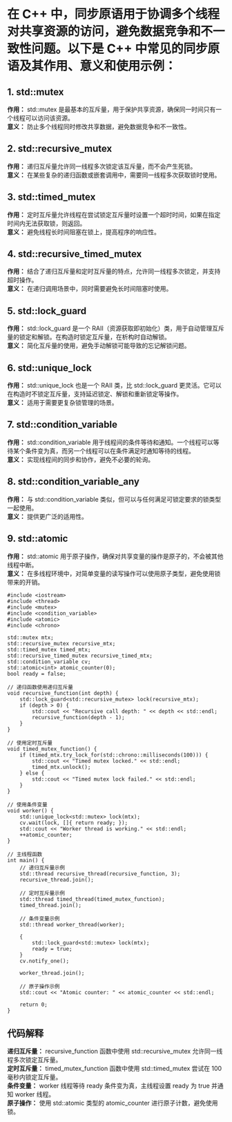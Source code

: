 # 在 C++ 中，同步原语用于协调多个线程对共享资源的访问，避免数据竞争和不一致性问题。以下是 C++ 中常见的同步原语及其作用、意义和使用示例：
## 1. std::mutex
**作用：** std::mutex 是最基本的互斥量，用于保护共享资源，确保同一时间只有一个线程可以访问该资源。  
**意义：** 防止多个线程同时修改共享数据，避免数据竞争和不一致性。
## 2. std::recursive_mutex
**作用：** 递归互斥量允许同一线程多次锁定该互斥量，而不会产生死锁。  
**意义：** 在某些复杂的递归函数或嵌套调用中，需要同一线程多次获取锁时使用。
## 3. std::timed_mutex
**作用：** 定时互斥量允许线程在尝试锁定互斥量时设置一个超时时间，如果在指定时间内无法获取锁，则返回。  
**意义：** 避免线程长时间阻塞在锁上，提高程序的响应性。
## 4. std::recursive_timed_mutex
**作用：** 结合了递归互斥量和定时互斥量的特点，允许同一线程多次锁定，并支持超时操作。  
**意义：** 在递归调用场景中，同时需要避免长时间阻塞时使用。
## 5. std::lock_guard
**作用：** std::lock_guard 是一个 RAII（资源获取即初始化）类，用于自动管理互斥量的锁定和解锁。在构造时锁定互斥量，在析构时自动解锁。  
**意义：** 简化互斥量的使用，避免手动解锁可能导致的忘记解锁问题。
## 6. std::unique_lock
**作用：** std::unique_lock 也是一个 RAII 类，比 std::lock_guard 更灵活。它可以在构造时不锁定互斥量，支持延迟锁定、解锁和重新锁定等操作。  
**意义：** 适用于需要更复杂锁管理的场景。
## 7. std::condition_variable
**作用：** std::condition_variable 用于线程间的条件等待和通知。一个线程可以等待某个条件变为真，而另一个线程可以在条件满足时通知等待的线程。  
**意义：** 实现线程间的同步和协作，避免不必要的轮询。
## 8. std::condition_variable_any
**作用：** 与 std::condition_variable 类似，但可以与任何满足可锁定要求的锁类型一起使用。  
**意义：** 提供更广泛的适用性。
## 9. std::atomic
**作用：** std::atomic 用于原子操作，确保对共享变量的操作是原子的，不会被其他线程中断。  
**意义：** 在多线程环境中，对简单变量的读写操作可以使用原子类型，避免使用锁带来的开销。

```
#include <iostream>
#include <thread>
#include <mutex>
#include <condition_variable>
#include <atomic>
#include <chrono>

std::mutex mtx;
std::recursive_mutex recursive_mtx;
std::timed_mutex timed_mtx;
std::recursive_timed_mutex recursive_timed_mtx;
std::condition_variable cv;
std::atomic<int> atomic_counter(0);
bool ready = false;

// 递归函数使用递归互斥量
void recursive_function(int depth) {
    std::lock_guard<std::recursive_mutex> lock(recursive_mtx);
    if (depth > 0) {
        std::cout << "Recursive call depth: " << depth << std::endl;
        recursive_function(depth - 1);
    }
}

// 使用定时互斥量
void timed_mutex_function() {
    if (timed_mtx.try_lock_for(std::chrono::milliseconds(100))) {
        std::cout << "Timed mutex locked." << std::endl;
        timed_mtx.unlock();
    } else {
        std::cout << "Timed mutex lock failed." << std::endl;
    }
}

// 使用条件变量
void worker() {
    std::unique_lock<std::mutex> lock(mtx);
    cv.wait(lock, []{ return ready; });
    std::cout << "Worker thread is working." << std::endl;
    ++atomic_counter;
}

// 主线程函数
int main() {
    // 递归互斥量示例
    std::thread recursive_thread(recursive_function, 3);
    recursive_thread.join();

    // 定时互斥量示例
    std::thread timed_thread(timed_mutex_function);
    timed_thread.join();

    // 条件变量示例
    std::thread worker_thread(worker);

    {
        std::lock_guard<std::mutex> lock(mtx);
        ready = true;
    }
    cv.notify_one();

    worker_thread.join();

    // 原子操作示例
    std::cout << "Atomic counter: " << atomic_counter << std::endl;

    return 0;
}
```

## 代码解释
**递归互斥量：** recursive_function 函数中使用 std::recursive_mutex 允许同一线程多次锁定互斥量。  
**定时互斥量：** timed_mutex_function 函数中使用 std::timed_mutex 尝试在 100 毫秒内锁定互斥量。  
**条件变量：** worker 线程等待 ready 条件变为真，主线程设置 ready 为 true 并通知 worker 线程。  
**原子操作：** 使用 std::atomic<int> 类型的 atomic_counter 进行原子计数，避免使用锁。  

